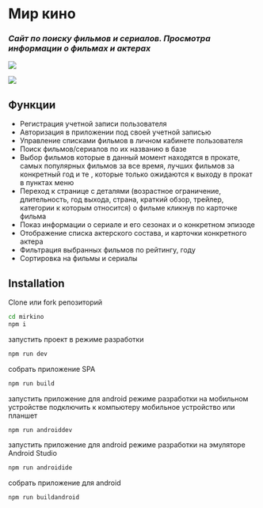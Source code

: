 # Мир кино

### _Сайт по поиску фильмов и сериалов. Просмотра информации о фильмах и актерах_

[![](https://mirkino.devflweb.ru/icons/favicon-32x32.png)](https://mirkino.devflweb.ru "Перейти на сайт")

![](https://mirkino.devflweb.ru/mirkinodemo.gif)

## Функции

- Регистрация учетной записи пользователя
- Авторизация в приложении под своей учетной записью
- Управление списками фильмов в личном кабинете пользователя
- Поиск фильмов/сериалов по их названию в базе
- Выбор фильмов которые в данный момент находятся в прокате, самых популярных фильмов за все время, лучших фильмов за конкретный год и те , которые только ожидаются к выходу в прокат в пунктах меню
- Переход к странице с деталями (возрастное ограничение, длительность, год выхода, страна, краткий обзор, трейлер, категории к которым относится) о фильме кликнув по карточке фильма
- Показ информации о сериале и его сезонах и о конкретном эпизоде
- Отображение списка актерского состава, и карточки конкретного актера
- Фильтрация выбранных фильмов по рейтингу, году
- Сортировка на фильмы и сериалы

## Installation

Clone или fork репозиторий

```sh
cd mirkino
npm i
```

запустить проект в режиме разработки

```sh
npm run dev
```

собрать приложение SPA

```sh
npm run build
```

запустить приложение для android режиме разработки на мобильном устройстве
подключить к компьютеру мобильное устройство или планшет

```sh
npm run androiddev
```

запустить приложение для android режиме разработки на эмуляторе Android Studio

```sh
npm run androidide
```

собрать приложение для android

```sh
npm run buildandroid
```
